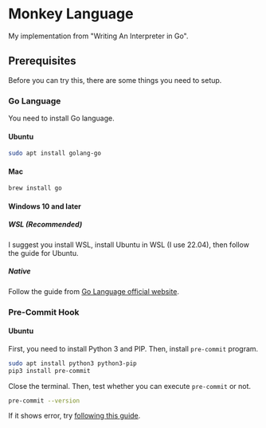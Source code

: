 # Monkey Language

My implementation from "Writing An Interpreter in Go".

## Prerequisites

Before you can try this, there are some things you need to setup.

### Go Language

You need to install Go language.

#### Ubuntu

```sh
sudo apt install golang-go
```

#### Mac

```sh
brew install go
```

#### Windows 10 and later

##### WSL (Recommended)

I suggest you install WSL, install Ubuntu in WSL (I use 22.04), then follow the guide for Ubuntu.

##### Native

Follow the guide from [Go Language official website](https://go.dev/doc/install).

### Pre-Commit Hook

#### Ubuntu

First, you need to install Python 3 and PIP. Then, install `pre-commit` program.
```sh
sudo apt install python3 python3-pip
pip3 install pre-commit
```

Close the terminal. Then, test whether you can execute `pre-commit` or not.
```sh
pre-commit --version
```

If it shows error, try [following this guide](https://stackoverflow.com/a/71043830).
